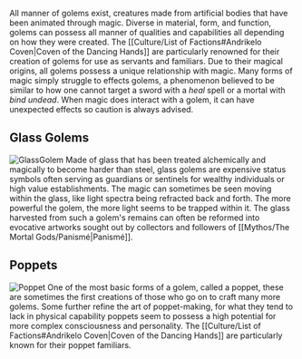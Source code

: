 All manner of golems exist, creatures made from artificial bodies that have been animated through magic. Diverse in material, form, and function, golems can possess all manner of qualities and capabilities all depending on how they were created. The [[Culture/List of Factions#Andrikelo Coven|Coven of the Dancing Hands]] are particularly renowned for their creation of golems for use as servants and familiars. Due to their magical origins, all golems possess a unique relationship with magic. Many forms of magic simply struggle to effects golems, a phenomenon believed to be similar to how one cannot target a sword with a *heal* spell or a mortal with *bind undead*. When magic does interact with a golem, it can have unexpected effects so caution is always advised.

## Glass Golems
![GlassGolem](Beastiary/Images/Golem_GlassGolem.png)
Made of glass that has been treated alchemically and magically to become harder than steel, glass golems are expensive status symbols often serving as guardians or sentinels for wealthy individuals or high value establishments. The magic can sometimes be seen moving within the glass, like light spectra being refracted back and forth. The more powerful the golem, the more light seems to be trapped within it. The glass harvested from such a golem's remains can often be reformed into evocative artworks sought out by collectors and followers of [[Mythos/The Mortal Gods/Panismé|Panismé]].

## Poppets
![Poppet](Beastiary/Images/Golem_Poppet.png)
One of the most basic forms of a golem, called a poppet, these are sometimes the first creations of those who go on to craft many more golems. Some further refine the art of poppet-making, for what they tend to lack in physical capability poppets seem to possess a high potential for more complex consciousness and personality. The [[Culture/List of Factions#Andrikelo Coven|Coven of the Dancing Hands]] are particularly known for their poppet familiars.